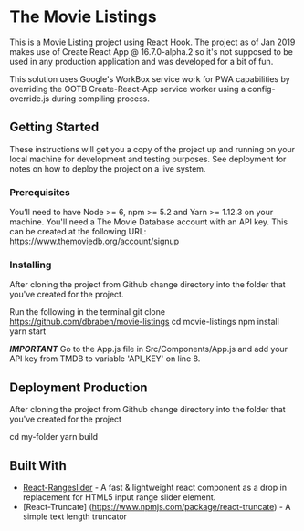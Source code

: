 # The Movie Listings
This is a Movie Listing project using React Hook. The project as of Jan 2019 makes use of Create React App @ 16.7.0-alpha.2 so it's not supposed to be used in any production application and was developed for a bit of fun.

This solution uses Google's WorkBox service work for PWA capabilities by overriding the OOTB Create-React-App service worker using a config-override.js during compiling process.

## Getting Started
These instructions will get you a copy of the project up and running on your local machine for development and testing purposes. See deployment for notes on how to deploy the project on a live system.

### Prerequisites
You’ll need to have Node >= 6, npm >= 5.2 and Yarn >= 1.12.3 on your machine.
You'll need a The Movie Database account with an API key. This can be created at the following URL:
https://www.themoviedb.org/account/signup

### Installing
After cloning the project from Github change directory into the folder that you've created for the project.

Run the following in the terminal
git clone https://github.com/dbraben/movie-listings
cd movie-listings
npm install
yarn start

***IMPORTANT***
Go to the App.js file in Src/Components/App.js and add your API key from TMDB to variable 'API_KEY' on line 8.

## Deployment Production
After cloning the project from Github change directory into the folder that you've created for the project

cd my-folder
yarn build


## Built With

* [React-Rangeslider](https://www.npmjs.com/package/react-rangeslider) - A fast & lightweight react component as a drop in replacement for HTML5 input range slider element.
* [React-Truncate] (https://www.npmjs.com/package/react-truncate) - A simple text length truncator

